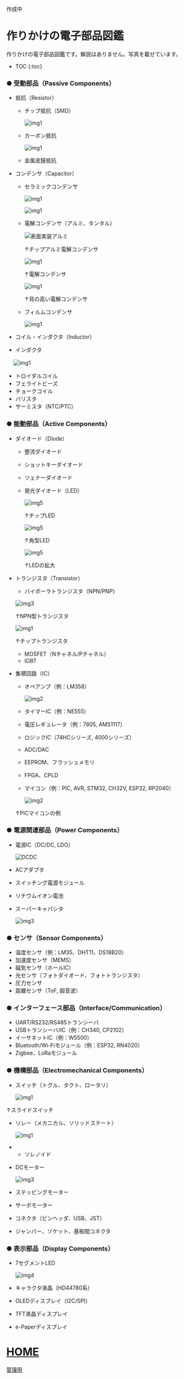 作成中




# 作りかけの電子部品図鑑

作りかけの電子部品図鑑です。解説はありません。写真を載せています。

* TOC
{:toc}

### ● 受動部品（Passive Components）

* 抵抗（Resistor）

  * チップ抵抗（SMD）
 
    ![img1](img16.jpg)
    
  * カーボン抵抗

    ![img1](img15.jpg)

  * 金属皮膜抵抗
* コンデンサ（Capacitor）

  * セラミックコンデンサ

     ![img1](img19.jpg)

    ![img1](img18.jpg)

  * 電解コンデンサ（アルミ、タンタル）
    
    ![表面実装アルミ](img6.jpg)
    
    ↑チップアルミ電解コンデンサ
    
    ![img1](img7.jpg)
    
    ↑電解コンデンサ
    
    ![img1](img8.jpg)
    
    ↑背の高い電解コンデンサ
    
  * フィルムコンデンサ
  
    ![img1](img1.jpg)
* コイル・インダクタ（Inductor）
 * インダクタ

　    ![img1](img17.jpg)
   
  * トロイダルコイル
  * フェライトビーズ
  * チョークコイル
* バリスタ
* サーミスタ（NTC/PTC）

### ● 能動部品（Active Components）

* ダイオード（Diode）

  * 整流ダイオード
  * ショットキーダイオード
  * ツェナーダイオード
  * 発光ダイオード（LED）

    ![img5](img5.jpg)
 
    ↑チップLED

     ![img5](img10.jpg)
 
    ↑角型LED

    ![img5](img11.jpg)

    ↑LEDの拡大
  
* トランジスタ（Transistor）

  * バイポーラトランジスタ（NPN/PNP）
  
  ![img3](img9.jpg)

  ↑NPN型トランジスタ

  ![img1](img14.jpg)

  ↑チップトランジスタ
    
  * MOSFET（Nチャネル/Pチャネル）
  * IGBT
* 集積回路（IC）

  * オペアンプ（例：LM358）

    ![img2](img22.jpg)

  * タイマーIC（例：NE555）
  * 電圧レギュレータ（例：7805, AMS1117）
  * ロジックIC（74HCシリーズ, 4000シリーズ）
  * ADC/DAC
  * EEPROM、フラッシュメモリ
  * FPGA、CPLD
  * マイコン（例：PIC, AVR, STM32, CH32V, ESP32, RP2040）
 
    ![img2](img2.jpg)

  ↑PICマイコンの例

### ● 電源関連部品（Power Components）

* 電源IC（DC/DC, LDO）

  ![DCDC](img13.jpg)
  
* ACアダプタ
* スイッチング電源モジュール
* リチウムイオン電池
* スーパーキャパシタ

    ![img3](img3.jpg)

### ● センサ（Sensor Components）

* 温度センサ（例：LM35、DHT11、DS18B20）
* 加速度センサ（MEMS）
* 磁気センサ（ホールIC）
* 光センサ（フォトダイオード、フォトトランジスタ）
* 圧力センサ
* 距離センサ（ToF, 超音波）

### ● インターフェース部品（Interface/Communication）

* UART/RS232/RS485トランシーバ
* USBトランシーバ/IC（例：CH340, CP2102）
* イーサネットIC（例：W5500）
* Bluetooth/Wi-Fiモジュール（例：ESP32, RN4020）
* Zigbee、LoRaモジュール

### ● 機構部品（Electromechanical Components）

* スイッチ（トグル、タクト、ロータリ）

    ![img1](img20.jpg)

↑スライドスイッチ
 
* リレー（メカニカル、ソリッドステート）
  
    ![img1](img21.jpg)
  
* - ソレノイド
* DCモーター

    ![img3](img12.jpg)
  
* ステッピングモーター
* サーボモーター
* コネクタ（ピンヘッダ、USB、JST）
* ジャンパー、ソケット、基板間コネクタ

### ● 表示部品（Display Components）

* 7セグメントLED
  
    ![img4](img4.jpg)

* キャラクタ液晶（HD44780系）
* OLEDディスプレイ（I2C/SPI）
* TFT液晶ディスプレイ
* e-Paperディスプレイ


# [HOME](https://mopurun.github.io/)

[管理用](https://github.com/mopurun/partsirb-easy)

